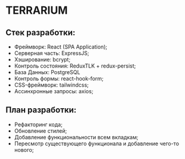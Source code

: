 # TERRARIUM
## Стек разработки:
<ul>
<li>Фреймворк: React (SPA Application);</li>
<li>Серверная часть: ExpressJS;</li>
<li>Хэширование: bcrypt;</li>
<li>Контроль состояния: ReduxTLK + redux-persist;</li>
<li>База Данных: PostgreSQL</li>
<li>Контроль формы: react-hook-form;</li>
<li>CSS-фреймворк: tailwindcss;</li>
<li>Ассинхронные запросы: axios;</li>
</ul>

## План разработки:
<ul>
  <li>Рефакторинг кода;</li>
  <li>Обновление стилей;</li>
  <li>Добавление функциональности всем вкладкам;</li>
  <li>Пересмотр существующего функционала и добавление чего-то нового;</li>
</ul>
